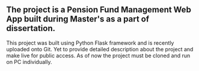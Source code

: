 The project is a Pension Fund Management Web App built during Master's as a part of dissertation. 
--
This project was built using Python Flask framework and is recently uploaded onto Git. Yet to provide detailed description about the project and make live for public access. As of now the project must be cloned and run on PC individually.
